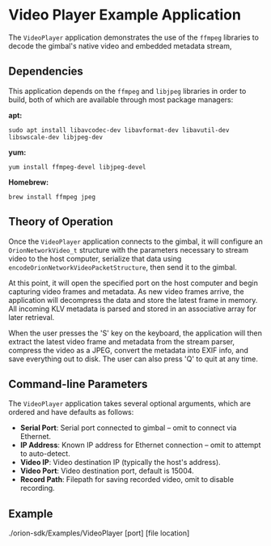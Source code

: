 # Video Player Example Application

The `VideoPlayer` application demonstrates the use of the `ffmpeg` libraries to decode the gimbal's native video and embedded metadata stream, 

## Dependencies

This application depends on the `ffmpeg` and `libjpeg` libraries in order to build, both of which are available through most package managers:

__apt:__
```
sudo apt install libavcodec-dev libavformat-dev libavutil-dev libswscale-dev libjpeg-dev
```

__yum:__
```
yum install ffmpeg-devel libjpeg-devel
```

__Homebrew:__
```
brew install ffmpeg jpeg
```

## Theory of Operation

Once the `VideoPlayer` application connects to the gimbal, it will configure an `OrionNetworkVideo_t` structure with the parameters necessary to stream video to the host computer, serialize that data using `encodeOrionNetworkVideoPacketStructure`, then send it to the gimbal.

At this point, it will open the specified port on the host computer and begin capturing video frames and metadata. As new video frames arrive, the application will decompress the data and store the latest frame in memory. All incoming KLV metadata is parsed and stored in an associative array for later retrieval.

When the user presses the 'S' key on the keyboard, the application will then extract the latest video frame and metadata from the stream parser, compress the video as a JPEG, convert the metadata into EXIF info, and save everything out to disk. The user can also press 'Q' to quit at any time.

## Command-line Parameters

The `VideoPlayer` application takes several optional arguments, which are ordered and have defaults as follows:

* __Serial Port__: Serial port connected to gimbal – omit to connect via Ethernet.
* __IP Address__: Known IP address for Ethernet connection – omit to attempt to auto-detect.
* __Video IP__: Video destination IP (typically the host's address).
* __Video Port__: Video destination port, default is 15004.
* __Record Path__: Filepath for saving recorded video, omit to disable recording.

## Example
./orion-sdk/Examples/VideoPlayer <from ip_address> <to ip_address> [port] [file location]
